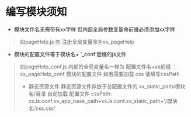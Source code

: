 # 编写模块须知
- 模块文件名无需带有xx字样 但内部全局参数变量命前缀必须添加xx字样
> 如pageHelp.js 内 注册全局变量命为xx_pageHelp
- 模块的配置文件等于模块名+ '_conf'后缀的js文件
> 如pageHelp_conf.js 内部的全局变量名一样为 
> 配置文件名+xx前缀 ：xx_pageHelp_conf
> 模块的配置文件 如若需要加载 css 请填写cssPath
>- 静态资源文件
>静态资源文件存放于总配置文件的
>xx_static_path/模块名/目录
>自动加载 配置文件
>cssPath:
>xxJs.conf.xx_app_base_path+xxJs.conf.xx_static_path+'/模块名/css.css'